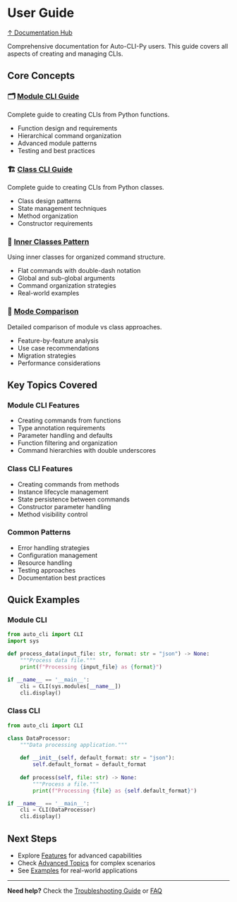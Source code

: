 # User Guide

[↑ Documentation Hub](../help.md)

Comprehensive documentation for Auto-CLI-Py users. This guide covers all aspects of creating and managing CLIs.

## Core Concepts

### 🗂️ [Module CLI Guide](module-cli.md)
Complete guide to creating CLIs from Python functions.
- Function design and requirements
- Hierarchical command organization
- Advanced module patterns
- Testing and best practices

### 🏗️ [Class CLI Guide](class-cli.md)
Complete guide to creating CLIs from Python classes.
- Class design patterns
- State management techniques
- Method organization
- Constructor requirements

### 🏢 [Inner Classes Pattern](inner-classes.md)
Using inner classes for organized command structure.
- Flat commands with double-dash notation
- Global and sub-global arguments
- Command organization strategies
- Real-world examples

### 🔄 [Mode Comparison](mode-comparison.md)
Detailed comparison of module vs class approaches.
- Feature-by-feature analysis
- Use case recommendations
- Migration strategies
- Performance considerations

## Key Topics Covered

### Module CLI Features
- Creating commands from functions
- Type annotation requirements
- Parameter handling and defaults
- Function filtering and organization
- Command hierarchies with double underscores

### Class CLI Features
- Creating commands from methods
- Instance lifecycle management
- State persistence between commands
- Constructor parameter handling
- Method visibility control

### Common Patterns
- Error handling strategies
- Configuration management
- Resource handling
- Testing approaches
- Documentation best practices

## Quick Examples

### Module CLI
```python
from auto_cli import CLI
import sys

def process_data(input_file: str, format: str = "json") -> None:
    """Process data file."""
    print(f"Processing {input_file} as {format}")

if __name__ == '__main__':
    cli = CLI(sys.modules[__name__])
    cli.display()
```

### Class CLI
```python
from auto_cli import CLI

class DataProcessor:
    """Data processing application."""
    
    def __init__(self, default_format: str = "json"):
        self.default_format = default_format
    
    def process(self, file: str) -> None:
        """Process a file."""
        print(f"Processing {file} as {self.default_format}")

if __name__ == '__main__':
    cli = CLI(DataProcessor)
    cli.display()
```

## Next Steps

- Explore [Features](../features/index.md) for advanced capabilities
- Check [Advanced Topics](../advanced/index.md) for complex scenarios
- See [Examples](../guides/examples.md) for real-world applications

---

**Need help?** Check the [Troubleshooting Guide](../guides/troubleshooting.md) or [FAQ](../faq.md)